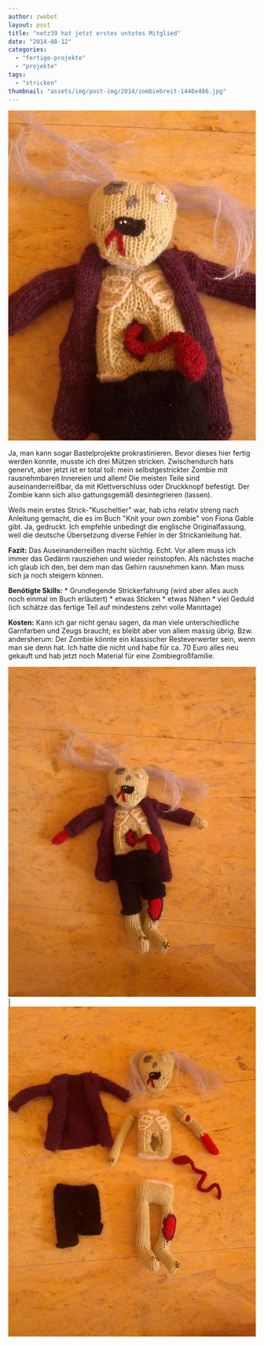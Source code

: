 ```yaml
---
author: zwobot
layout: post
title: "netz39 hat jetzt erstes untotes Mitglied"
date: "2014-08-12"
categories: 
  - "fertige-projekte"
  - "projekte"
tags: 
  - "stricken"
thumbnail: "assets/img/post-img/2014/zombiebreit-1440x486.jpg"
---
```


![](/assets/img/post-img/2014/2014-07-27-11.48.28.jpg)

Ja, man kann sogar Bastelprojekte prokrastinieren. Bevor dieses hier fertig werden konnte, musste ich drei Mützen stricken. Zwischendurch hats genervt, aber jetzt ist er total toll: mein selbstgestrickter Zombie mit rausnehmbaren Innereien und allem! Die meisten Teile sind auseinanderreißbar, da mit Klettverschluss oder Druckknopf befestigt. Der Zombie kann sich also gattungsgemäß desintegrieren (lassen).

Weils mein erstes Strick-"Kuscheltier" war, hab ichs relativ streng nach Anleitung gemacht, die es im Buch "Knit your own zombie" von Fiona Gable gibt. Ja, gedruckt. Ich empfehle unbedingt die englische Originalfassung, weil die deutsche Übersetzung diverse Fehler in der Strickanleitung hat.

**Fazit:** Das Auseinanderreißen macht süchtig. Echt. Vor allem muss ich immer das Gedärm rausziehen und wieder reinstopfen. Als nächstes mache ich glaub ich den, bei dem man das Gehirn rausnehmen kann. Man muss sich ja noch steigern können.

**Benötigte Skills:** \* Grundlegende Strickerfahrung (wird aber alles auch noch einmal im Buch erläutert) \* etwas Sticken \* etwas Nähen \* viel Geduld (ich schätze das fertige Teil auf mindestens zehn volle Manntage)

**Kosten:** Kann ich gar nicht genau sagen, da man viele unterschiedliche Garnfarben und Zeugs braucht; es bleibt aber von allem massig übrig. Bzw. andersherum: Der Zombie könnte ein klassischer Resteverwerter sein, wenn man sie denn hat. Ich hatte die nicht und habe für ca. 70 Euro alles neu gekauft und hab jetzt noch Material für eine Zombiegroßfamilie.

![](/assets/img/post-img/2014/2014-07-27-11.48.15.jpg) | ![](/assets/img/post-img/2014/2014-07-27-11.50.35.jpg)